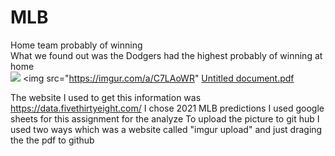 
# MLB
Home team probably of winning<br>
What we found out was the Dodgers had the highest probably of winning at home   
<img src="https://imgur.com/a/C7LAoWR">
<img src="https://imgur.com/a/C7LAoWR"
[Untitled document.pdf](https://github.com/luispaez24/MLB/files/6449526/Untitled.document.pdf)


The website I used to get this information was https://data.fivethirtyeight.com/ I chose 2021 MLB predictions 
I used google sheets for this assignment for the analyze
To upload the picture to git hub I used two ways which was a website called "imgur upload" and just draging the the pdf to github
